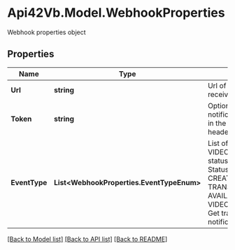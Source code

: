 # Api42Vb.Model.WebhookProperties
Webhook properties object

## Properties

Name | Type | Description | Notes
------------ | ------------- | ------------- | -------------
**Url** | **string** | Url of the application wich is receiving Notifications | 
**Token** | **string** | Optionnal Secret token to validate notifications. Sent with the request in the X-Vpass-Token HTTP header. | [optional] 
**EventType** | **List&lt;WebhookProperties.EventTypeEnum&gt;** | List of event to be notified:   * VIDEO_STATUS: Get Video object status modification notifications   Status values: REQUESTED, CREATED, TRANSCODING, TRANSCODING_ERROR, AVAILABLE, DELETED   * VIDEO_TRANSCODING_PROGRESS: Get transcoding progression notifications | 

[[Back to Model list]](../README.md#documentation-for-models) [[Back to API list]](../README.md#documentation-for-api-endpoints) [[Back to README]](../README.md)

